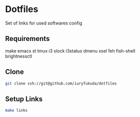 # Dotfiles

Set of links for used softwares config

## Requirements

make emacs st tmux i3 slock i3status dmenu xsel feh fish-shell brightnessctl

## Clone
```sh
git clone ssh://git@github.com/iuryfukuda/dotfiles
```

## Setup Links

```sh
make links
```
